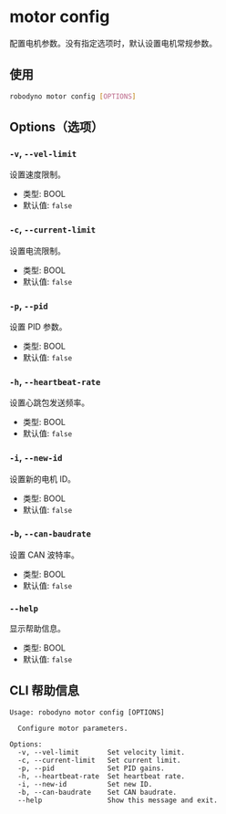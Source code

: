 # motor config

配置电机参数。没有指定选项时，默认设置电机常规参数。

## 使用

```bash
robodyno motor config [OPTIONS]
```

## Options（选项）

### `-v`, `--vel-limit`

设置速度限制。

- 类型: BOOL
- 默认值: `false`

### `-c`, `--current-limit`

设置电流限制。

- 类型: BOOL
- 默认值: `false`

### `-p`, `--pid`

设置 PID 参数。

- 类型: BOOL
- 默认值: `false`

### `-h`, `--heartbeat-rate`

设置心跳包发送频率。

- 类型: BOOL
- 默认值: `false`

### `-i`, `--new-id`

设置新的电机 ID。

- 类型: BOOL
- 默认值: `false`

### `-b`, `--can-baudrate`

设置 CAN 波特率。

- 类型: BOOL
- 默认值: `false`

### `--help`

显示帮助信息。

- 类型: BOOL
- 默认值: `false`

## CLI 帮助信息

```
Usage: robodyno motor config [OPTIONS]

  Configure motor parameters.

Options:
  -v, --vel-limit       Set velocity limit.
  -c, --current-limit   Set current limit.
  -p, --pid             Set PID gains.
  -h, --heartbeat-rate  Set heartbeat rate.
  -i, --new-id          Set new ID.
  -b, --can-baudrate    Set CAN baudrate.
  --help                Show this message and exit.
```
